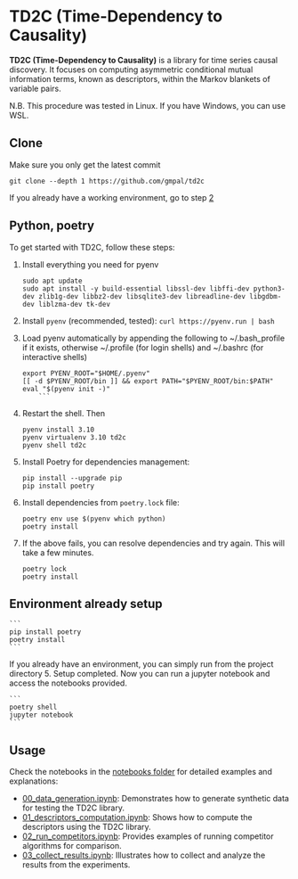 # TD2C (Time-Dependency to Causality)
**TD2C (Time-Dependency to Causality)** is a library for time series causal discovery. It focuses on computing asymmetric conditional mutual information terms, known as descriptors, within the Markov blankets of variable pairs.

N.B. This procedure was tested in Linux. If you have Windows, you can use WSL.

## Clone 
Make sure you only get the latest commit 
```
git clone --depth 1 https://github.com/gmpal/td2c
```

If you already have a working environment, go to step [2](#step2)

## Python, poetry
To get started with TD2C, follow these steps:

1. Install everything you need for pyenv
    ```
    sudo apt update
    sudo apt install -y build-essential libssl-dev libffi-dev python3-dev zlib1g-dev libbz2-dev libsqlite3-dev libreadline-dev libgdbm-dev liblzma-dev tk-dev
    ```

2. Install `pyenv` (recommended, tested):
        ```
        curl https://pyenv.run | bash
        ```

2. Load pyenv automatically by appending the following to ~/.bash_profile if it exists, otherwise ~/.profile (for login shells) and  ~/.bashrc (for interactive shells)
     
    ```
    export PYENV_ROOT="$HOME/.pyenv"
    [[ -d $PYENV_ROOT/bin ]] && export PATH="$PYENV_ROOT/bin:$PATH"
    eval "$(pyenv init -)"
        ```
3. Restart the shell. Then 

    ```
    pyenv install 3.10
    pyenv virtualenv 3.10 td2c
    pyenv shell td2c
    ```

4. Install Poetry for dependencies management:
    ```
    pip install --upgrade pip
    pip install poetry
    ```

5. Install dependencies from `poetry.lock` file:
    ```
    poetry env use $(pyenv which python)
    poetry install
    ```

6. If the above fails, you can resolve dependencies and try again. This will take a few minutes. 
    ```
    poetry lock
    poetry install
    ```

## Environment already setup <a name="step2"></a>
    ```
    pip install poetry
    poetry install
    ```

If you already have an environment, you can simply run from the project directory
5. Setup completed. Now you can run a jupyter notebook and access the notebooks provided. 
    
    ```
    poetry shell
    jupyter notebook
    ```


## Usage
Check the notebooks in the [notebooks folder](./notebooks) for detailed examples and explanations:

- [00_data_generation.ipynb](./notebooks/00_data_generation.ipynb): Demonstrates how to generate synthetic data for testing the TD2C library.
- [01_descriptors_computation.ipynb](./notebooks/01_descriptors_computation.ipynb): Shows how to compute the descriptors using the TD2C library.
- [02_run_competitors.ipynb](./notebooks/02_run_competitors.ipynb): Provides examples of running competitor algorithms for comparison.
- [03_collect_results.ipynb](./notebooks/03_collect_results.ipynb): Illustrates how to collect and analyze the results from the experiments.
